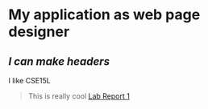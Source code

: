 # My application as web page designer
## ***I can make headers*** ##
I like CSE15L
>This is really cool
>[Lab Report 1](lab-report-1-week-0.html)
